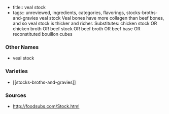- title:: veal stock
- tags:: unreviewed, ingredients, categories, flavorings, stocks-broths-and-gravies
veal stock Veal bones have more collagen than beef bones, and so veal stock is thicker and richer. Substitutes: chicken stock OR chicken broth OR beef stock OR beef broth OR beef base OR reconstituted bouillon cubes

### Other Names

* veal stock

### Varieties

* [[stocks-broths-and-gravies]]

### Sources
* http://foodsubs.com/Stock.html
